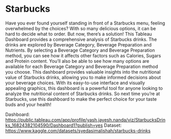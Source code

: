 # Starbucks

Have you ever found yourself standing in front of a Starbucks menu, feeling overwhelmed by the choices? With so many delicious options, it can be hard to decide what to order. But now, there’s a solution! This Tableau Dashboard provides a comprehensive analysis of Starbucks drinks. The drinks are explored by Beverage Category, Beverage Preparation and Nutrients. By selecting a Beverage Category and Beverage Preparation method, you can see how it affects other factors such as Calories, Sugars and Protein content. You’ll also be able to see how many options are available for each Beverage Category and Beverage Preparation method you choose. This dashboard provides valuable insights into the nutritional value of Starbucks drinks, allowing you to make informed decisions about your beverage choices. With its easy-to-use interface and visually appealing graphics, this dashboard is a powerful tool for anyone looking to analyze the nutritional content of Starbucks drinks. So next time you’re at Starbucks, use this dashboard to make the perfect choice for your taste buds and your health!

Dashboard: https://public.tableau.com/app/profile/yash.jayesh.nanda/viz/StarbucksDrinks_16824382104590/Dashboard1?publish=yes
Dataset: https://www.kaggle.com/datasets/syedasimalishah/starbucks-drinks
